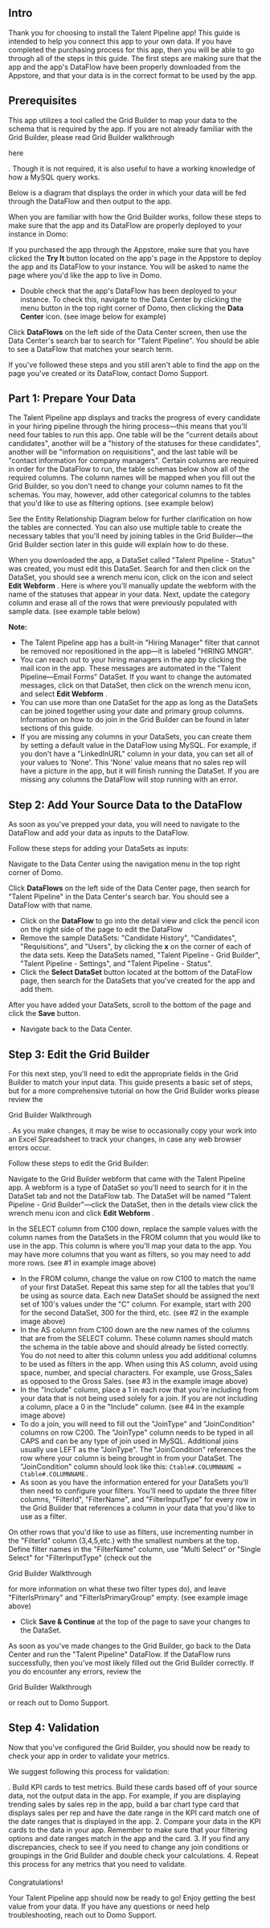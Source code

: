 

Intro
-------

Thank you for choosing to install the Talent Pipeline app! This guide is intended to help you connect this app to your own data. If you have completed the purchasing process for this app, then you will be able to go through all of the steps in this guide. The first steps are making sure that the app and the app's DataFlow have been properly downloaded from the Appstore, and that your data is in the correct format to be used by the app.

Prerequisites
---------------

This app utilizes a tool called the Grid Builder to map your data to the schema that is required by the app. If you are not already familiar with the Grid Builder, please read Grid Builder walkthrough

here

. Though it is not required, it is also useful to have a working knowledge of how a MySQL query works.


 Below is a diagram that displays the order in which your data will be fed through the DataFlow and then output to the app.

When you are familiar with how the Grid Builder works, follow these steps to make sure that the app and its DataFlow are properly deployed to your instance in Domo:

 If you purchased the app through the Appstore, make sure that you have clicked the
 **Try It**
 button located on the app's page in the Appstore to deploy the app and its DataFlow to your instance. You will be asked to name the page where you'd like the app to live in Domo.
* Double check that the app's DataFlow has been deployed to your instance. To check this, navigate to the Data Center by clicking the menu button in the top right corner of Domo, then clicking the
 **Data Center**
 icon. (see image below for example)

 Click
 **DataFlows**
 on the left side of the Data Center screen, then use the Data Center's search bar to search for "Talent Pipeline". You should be able to see a DataFlow that matches your search term.

If you've followed these steps and you still aren't able to find the app on the page you've created or its DataFlow, contact Domo Support.


 Part 1: Prepare Your Data
---------------------------

The Talent Pipeline app displays and tracks the progress of every candidate in your hiring pipeline through the hiring process—this means that you'll need four tables to run this app. One table will be the "current details about candidates", another will be a "history of the statuses for these candidates", another will be "information on requisitions", and the last table will be "contact information for company managers". Certain columns are required in order for the DataFlow to run, the table schemas below show all of the required columns. The column names will be mapped when you fill out the Grid Builder, so you don't need to change your column names to fit the schemas. You may, however, add other categorical columns to the tables that you'd like to use as filtering options. (see example below)


 See the Entity Relationship Diagram below for further clarification on how the tables are connected. You can also use multiple table to create the necessary tables that you'll need by joining tables in the Grid Builder—the Grid Builder section later in this guide will explain how to do these.

When you downloaded the app, a DataSet called "Talent Pipeline - Status" was created, you must edit this DataSet. Search for and then click on the DataSet, you should see a wrench menu icon, click on the icon and select
 **Edit Webform**
 . Here is where you'll manually update the webform with the name of the statuses that appear in your data. Next, update the category column and erase all of the rows that were previously populated with sample data. (see example table below)


**Note:**


* The Talent Pipeline app has a built-in "Hiring Manager" filter that cannot be removed nor repositioned in the app—it is labeled "HIRING MNGR".
* You can reach out to your hiring managers in the app by clicking the mail icon in the app. These messages are automated in the "Talent Pipeline—Email Forms" DataSet. If you want to change the automated messages, click on that DataSet, then click on the wrench menu icon, and select
 **Edit Webform**
 .
* You can use more than one DataSet for the app as long as the DataSets can be joined together using your date and primary group columns. Information on how to do join in the Grid Builder can be found in later sections of this guide.
* If you are missing any columns in your DataSets, you can create them by setting a default value in the DataFlow using MySQL. For example, if you don't have a "LinkedInURL" column in your data, you can set all of your values to 'None'. This 'None' value means that no sales rep will have a picture in the app, but it will finish running the DataSet. If you are missing any columns the DataFlow will stop running with an error.

Step 2: Add Your Source Data to the DataFlow
----------------------------------------------

As soon as you've prepped your data, you will need to navigate to the DataFlow and add your data as inputs to the DataFlow.


 Follow these steps for adding your DataSets as inputs:

 Navigate to the Data Center using the navigation menu in the top right corner of Domo.

 Click
 **DataFlows**
 on the left side of the Data Center page, then search for "Talent Pipeline" in the Data Center's search bar. You should see a DataFlow with that name.
* Click on the
 **DataFlow**
 to go into the detail view and click the pencil icon on the right side of the page to edit the DataFlow
* Remove the sample DataSets: "Candidate History", "Candidates", "Requisitions", and "Users", by clicking the
 **x**
 on the corner of each of the data sets. Keep the DataSets named, "Talent Pipeline - Grid Builder", "Talent Pipeline - Settings", and "Talent Pipeline - Status".
* Click the
 **Select DataSet**
 button located at the bottom of the DataFlow page, then search for the DataSets that you've created for the app and add them.

 After you have added your DataSets, scroll to the bottom of the page and click the
 **Save**
 button.
* Navigate back to the Data Center.

Step 3: Edit the Grid Builder
-------------------------------

For this next step, you'll need to edit the appropriate fields in the Grid Builder to match your input data. This guide presents a basic set of steps, but for a more comprehensive tutorial on how the Grid Builder works please review the

Grid Builder Walkthrough

. As you make changes, it may be wise to occasionally copy your work into an Excel Spreadsheet to track your changes, in case any web browser errors occur.


 Follow these steps to edit the Grid Builder:

 Navigate to the Grid Builder webform that came with the Talent Pipeline app. A webform is a type of DataSet so you'll need to search for it in the DataSet tab and not the DataFlow tab. The DataSet will be named "Talent Pipeline - Grid Builder"—click the DataSet, then in the details view click the wrench menu icon and click
 **Edit Webform**
 .

 In the SELECT column from C100 down, replace the sample values with the column names from the DataSets in the FROM column that you would like to use in the app. This column is where you'll map your data to the app. You may have more columns that you want as filters, so you may need to add more rows. (see #1 in example image above)
* In the FROM column, change the value on row C100 to match the name of your first DataSet. Repeat this same step for all the tables that you'll be using as source data. Each new DataSet should be assigned the next set of 100's values under the "C" column. For example, start with 200 for the second DataSet, 300 for the third, etc. (see #2 in the example image above)
* In the AS column from C100 down are the new names of the columns that are from the SELECT column. These column names should match the schema in the table above and should already be listed correctly. You do not need to alter this column unless you add additional columns to be used as filters in the app. When using this AS column, avoid using space, number, and special characters. For example, use Gross\_Sales as opposed to the Gross Sales. (see #3 in the example image above)
* In the "Include" column, place a 1 in each row that you're including from your data that is not being used solely for a join. If you are not including a column, place a 0 in the "Include" column. (see #4 in the example image above)
* To do a join, you will need to fill out the "JoinType" and "JoinCondition" columns on row C200. The "JoinType" column needs to be typed in all CAPS and can be any type of join used in MySQL. Additional joins usually use LEFT as the "JoinType". The "JoinCondition" references the row where your column is being brought in from your DataSet. The "JoinCondition" column should look like this:
 `Ctable#.COLUMNNAME = Ctable#.COLUMNNAME.`
* As soon as you have the information entered for your DataSets you'll then need to configure your filters. You'll need to update the three filter columns, "FilterId", "FilterName", and "FilterInputType" for every row in the Grid Builder that references a column in your data that you'd like to use as a filter.

 On other rows that you'd like to use as filters, use incrementing number in the "FilterId" column (3,4,5,etc.) with the smallest numbers at the top. Define filter names in the "FilterName" column, use "Multi Select" or "Single Select" for "FilterInputType" (check out the

Grid Builder Walkthrough

for more information on what these two filter types do), and leave "FilterIsPrimary" and "FilterIsPrimaryGroup" empty. (see example image above)
* Click
 **Save & Continue**
 at the top of the page to save your changes to the DataSet.

As soon as you've made changes to the Grid Builder, go back to the Data Center and run the "Talent Pipeline" DataFlow. If the DataFlow runs successfully, then you've most likely filled out the Grid Builder correctly. If you do encounter any errors, review the

Grid Builder Walkthrough

or reach out to Domo Support.


 Step 4: Validation
--------------------

Now that you've configured the Grid Builder, you should now be ready to check your app in order to validate your metrics.


 We suggest following this process for validation:

. Build KPI cards to test metrics. Build these cards based off of your source data, not the output data in the app. For example, if you are displaying trending sales by sales rep in the app, build a bar chart type card that displays sales per rep and have the date range in the KPI card match one of the date ranges that is displayed in the app.
2. Compare your data in the KPI cards to the data in your app. Remember to make sure that your filtering options and date ranges match in the app and the card.
3. If you find any discrepancies, check to see if you need to change any join conditions or groupings in the Grid Builder and double check your calculations.
4. Repeat this process for any metrics that you need to validate.


####
 Congratulations!

Your Talent Pipeline app should now be ready to go! Enjoy getting the best value from your data. If you have any questions or need help troubleshooting, reach out to Domo Support.

